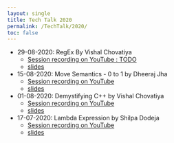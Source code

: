 ```yaml
---
layout: single
title: Tech Talk 2020
permalink: /TechTalk/2020/
toc: false
---
```


- 29-08-2020: RegEx By Vishal Chovatiya
    - [Session recording on YouTube : TODO]()
    - [slides](https://github.com/CppIndia-UserGroup/CppIndia-SessionDocuments/blob/master/29-08-2020/)
- 15-08-2020: Move Semantics - 0 to 1 by Dheeraj Jha
    - [Session recording on YouTube](https://youtu.be/QH_9CBKoDTA)
    - [slides](https://github.com/CppIndia-UserGroup/CppIndia-SessionDocuments/tree/master/15-08-2020)
- 01-08-2020: Demystifying C++ by Vishal Chovatiya
    - [Session recording on YouTube](https://youtu.be/Ev65lLpns7I)
    - [slides](https://github.com/CppIndia-UserGroup/CppIndia-SessionDocuments/blob/master/01-08-2020)
- 17-07-2020: Lambda Expression by Shilpa Dodeja
    - [Session recording on YouTube](https://youtu.be/p6nCp-mx3Lk)
    - [slides](https://github.com/CppIndia-UserGroup/CppIndia-SessionDocuments/blob/master/17-07-2020)
